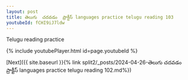 ```yaml
---
layout: post
title: తెలుగు  చదవడం  ప్రాక్టీస్ languages practice telugu reading 103
youtubeId: fCHI9iJ7ldw
---
```

 
 
Telugu reading practice
 
 
 
 
 


{% include youtubePlayer.html id=page.youtubeId %}
 
[Next]({{ site.baseurl }}{% link  split2/_posts/2024-04-26-తెలుగు  చదవడం  ప్రాక్టీస్ languages practice telugu reading 102.md%})
 
